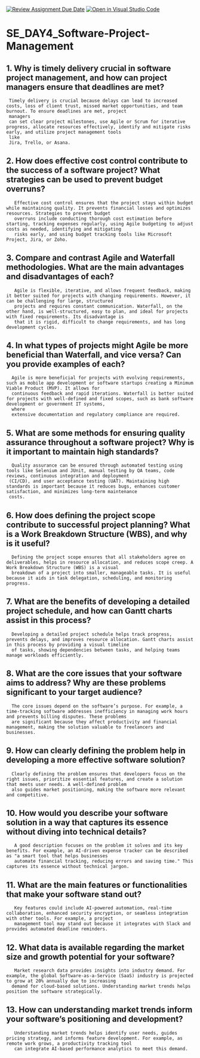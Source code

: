 [![Review Assignment Due Date](https://classroom.github.com/assets/deadline-readme-button-22041afd0340ce965d47ae6ef1cefeee28c7c493a6346c4f15d667ab976d596c.svg)](https://classroom.github.com/a/9pw6JKcu)
[![Open in Visual Studio Code](https://classroom.github.com/assets/open-in-vscode-2e0aaae1b6195c2367325f4f02e2d04e9abb55f0b24a779b69b11b9e10269abc.svg)](https://classroom.github.com/online_ide?assignment_repo_id=18491404&assignment_repo_type=AssignmentRepo)
# SE_DAY4_Software-Project-Management
## 1. Why is timely delivery crucial in software project management, and how can project managers ensure that deadlines are met?
     Timely delivery is crucial because delays can lead to increased costs, loss of client trust, missed market opportunities, and team burnout. To ensure deadlines are met, project 
     managers 
     can set clear project milestones, use Agile or Scrum for iterative progress, allocate resources effectively, identify and mitigate risks early, and utilize project management tools 
     like 
     Jira, Trello, or Asana.
## 2. How does effective cost control contribute to the success of a software project? What strategies can be used to prevent budget overruns?
       Effective cost control ensures that the project stays within budget while maintaining quality. It prevents financial losses and optimizes resources. Strategies to prevent budget 
       overruns include conducting thorough cost estimation before starting, tracking expenses regularly, using Agile budgeting to adjust costs as needed, identifying and mitigating 
       risks early, and using budget tracking tools like Microsoft Project, Jira, or Zoho.
## 3. Compare and contrast Agile and Waterfall methodologies. What are the main advantages and disadvantages of each?
       Agile is flexible, iterative, and allows frequent feedback, making it better suited for projects with changing requirements. However, it can be challenging for large, structured 
       projects and requires constant communication. Waterfall, on the other hand, is well-structured, easy to plan, and ideal for projects with fixed requirements. Its disadvantage is 
       that it is rigid, difficult to change requirements, and has long development cycles.
## 4. In what types of projects might Agile be more beneficial than Waterfall, and vice versa? Can you provide examples of each?
      Agile is more beneficial for projects with evolving requirements, such as mobile app development or software startups creating a Minimum Viable Product (MVP). It allows for 
      continuous feedback and rapid iterations. Waterfall is better suited for projects with well-defined and fixed scopes, such as bank software development or government IT systems, 
      where 
      extensive documentation and regulatory compliance are required.
## 5. What are some methods for ensuring quality assurance throughout a software project? Why is it important to maintain high standards?
      Quality assurance can be ensured through automated testing using tools like Selenium and JUnit, manual testing by QA teams, code reviews, continuous integration and deployment 
     (CI/CD), and user acceptance testing (UAT). Maintaining high standards is important because it reduces bugs, enhances customer satisfaction, and minimizes long-term maintenance 
     costs.
## 6. How does defining the project scope contribute to successful project planning? What is a Work Breakdown Structure (WBS), and why is it useful?
      Defining the project scope ensures that all stakeholders agree on deliverables, helps in resource allocation, and reduces scope creep. A Work Breakdown Structure (WBS) is a visual 
      breakdown of a project into smaller, manageable tasks. It is useful because it aids in task delegation, scheduling, and monitoring progress.
## 7. What are the benefits of developing a detailed project schedule, and how can Gantt charts assist in this process?
      Developing a detailed project schedule helps track progress, prevents delays, and improves resource allocation. Gantt charts assist in this process by providing a visual timeline 
      of tasks, showing dependencies between tasks, and helping teams manage workloads efficiently.
## 8. What are the core issues that your software aims to address? Why are these problems significant to your target audience?
      The core issues depend on the software’s purpose. For example, a time-tracking software addresses inefficiency in managing work hours and prevents billing disputes. These problems 
      are significant because they affect productivity and financial management, making the solution valuable to freelancers and businesses.
## 9. How can clearly defining the problem help in developing a more effective software solution?
      Clearly defining the problem ensures that developers focus on the right issues, prioritize essential features, and create a solution that meets user needs. A well-defined problem 
      also guides market positioning, making the software more relevant and competitive.
## 10. How would you describe your software solution in a way that captures its essence without diving into technical details?
       A good description focuses on the problem it solves and its key benefits. For example, an AI-driven expense tracker can be described as "a smart tool that helps businesses 
       automate financial tracking, reducing errors and saving time." This captures its essence without technical jargon.
## 11. What are the main features or functionalities that make your software stand out?
       Key features could include AI-powered automation, real-time collaboration, enhanced security encryption, or seamless integration with other tools. For example, a project 
       management tool may stand out because it integrates with Slack and provides automated deadline reminders.
## 12. What data is available regarding the market size and growth potential for your software?
       Market research data provides insights into industry demand. For example, the global Software-as-a-Service (SaaS) industry is projected to grow at 20% annually due to increasing 
      demand for cloud-based solutions. Understanding market trends helps position the software strategically.
## 13. How can understanding market trends inform your software’s positioning and development?
       Understanding market trends helps identify user needs, guides pricing strategy, and informs feature development. For example, as remote work grows, a productivity tracking tool 
       can integrate AI-based performance analytics to meet this demand.
